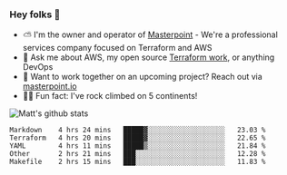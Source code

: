 

### Hey folks 👋

- ⛅️ I'm the owner and operator of [Masterpoint](https://masterpoint.io) - We're a professional services company focused on Terraform and AWS
- 💬 Ask me about AWS, my open source [Terraform work](https://github.com/masterpointio?q=terraform&type=&language=hcl), or anything DevOps
- 🔨 Want to work together on an upcoming project? Reach out via [masterpoint.io](https://masterpoint.io)
- 🧗‍♂️ Fun fact: I've rock climbed on 5 continents! 


![Matt's github stats](https://github-readme-stats.vercel.app/api?username=Gowiem&count_private=true&theme=cobalt&show_icons=true)

<!--START_SECTION:waka-->
```text
Markdown    4 hrs 24 mins   █████▓░░░░░░░░░░░░░░░░░░░   23.03 % 
Terraform   4 hrs 20 mins   █████▓░░░░░░░░░░░░░░░░░░░   22.65 % 
YAML        4 hrs 11 mins   █████▒░░░░░░░░░░░░░░░░░░░   21.84 % 
Other       2 hrs 21 mins   ███░░░░░░░░░░░░░░░░░░░░░░   12.28 % 
Makefile    2 hrs 15 mins   ███░░░░░░░░░░░░░░░░░░░░░░   11.83 % 
```
<!--END_SECTION:waka-->
